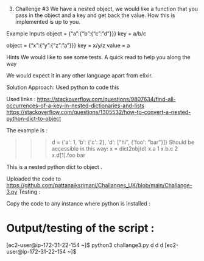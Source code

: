 3) Challenge #3
We have a nested object, we would like a function that you pass in the object and a key and get back the value. How this is implemented is up to you.
 
Example Inputs
object = {“a”:{“b”:{“c”:”d”}}}
key = a/b/c
 
object = {“x”:{“y”:{“z”:”a”}}}
key = x/y/z
value = a
 
Hints
We would like to see some tests. A quick read to help you along the way
 
We would expect it in any other language apart from elixir.

						

Solution Approach:
Used python to code this 

Used links : https://stackoverflow.com/questions/9807634/find-all-occurrences-of-a-key-in-nested-dictionaries-and-lists
https://stackoverflow.com/questions/1305532/how-to-convert-a-nested-python-dict-to-object

The example is :

>>> d = {'a': 1, 'b': {'c': 2}, 'd': ["hi", {'foo': "bar"}]}
Should be accessible in this way:
>>> x = dict2obj(d)
>>> x.a
1
>>> x.b.c
2
>>> x.d[1].foo
bar

This is a nested python dict to object .

Uploaded the code to https://github.com/pattanaiksrimani/Challanges_UK/blob/main/Challange-3.py
Testing :

Copy the code to any instance where python is installed :

Output/testing of the script :
====================================
[ec2-user@ip-172-31-22-154 ~]$ python3 challange3.py
d d d
[ec2-user@ip-172-31-22-154 ~]$
